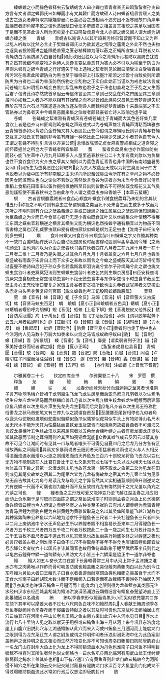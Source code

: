 <!-- { "loadSidebar": true } -->
　　螓蟭蟟之小而緑色者释虫云蚻蜻蜻舍人曰小蝉也青青者某氏曰鸣蚻蚻者孙炎曰方言有文者谓之螓郭氏曰如蝉而小有文其颡广而方故硕人诗曰螓首蛾睂言硕人之美也古之选女者非特取其娥媌靡曼而已盖必合之法相焉不迩穷困不近寒陋故曰角犀丰盈螓首者即角犀丰盈之谓也髙唐赋曰骨法多竒应君之相盖言其相貌之美足以当国君于是而不见荅此诗人所为闵矣夏小正曰鸣蚻虎悬今北人亦谓之螓又闽人谓大蝇为胡螓亦螓之类
　　青蝇
　　青蝇古以喻谗人以其所趋甚污终日营营而不知止又为声以乱人听故以比然必言止于樊棘者郑氏以为欲其远之常限之藩篱之外此不然也夫物之逐臭者投隙而进岂能限絶盖室之匽必植榛棘为藩以蔽之正蝇所宜集止耳説者又以青蝇防白为黑防黑为白自昔相如此欧阳公独以为今之青蝇所污甚防以黒防白犹或有之然其微细不能变物之色诗人恶谗言变乱善恶其为害大必不引以为喻至于防白为黒则未尝有之据今青蝇之行好遗矢于物上遇物之絜者则见论衡曰清受尘白受垢青蝇所污常在练素此所谓防白为黒也至于循绕研上引取墨汁斯须之顷盈寸白駮矣则所谓防黒为白者也二者为害虽防然伤物之全乱物之正实自此始正当谨以为戒也故法言或问苍蝇红紫曰明视以蝇变白黒红紫乱朱故也君子之于谗也初盖易之至于乱之又生而后君子信谗此诗亦然故首章但云毋信谗言至其二章则已交乱在外之四国至其三章则虽同心如我二人者亦不能以相有其始轻之而不忌皆如此蝇矣汉昌邑王贺梦青蝇矢积西阶东可五六石以问龚遂遂亦劝放逐左侧谗人而魏何晏梦青蝇数十来鼻端驱之不去管辂亦以为鼻者天中今蝇臭恶而来集之位峻者颠轻豪者亡诗人取喻岂虚乎哉
　　苍蝇
　　苍蝇蝇之絜者雅有青蝇风有苍蝇苍蝇比于青蝇而大其色苍好集几案食饮上者是也齐诗曰匪鸡则鸣苍蝇之声叚成式以为苍蝇声雄壮青蝇声清聒而埤雅亦云青蝇首赤如火背若负金苍蝇又其大者肌色正苍今俗谓之麻蝇叚氏则以青蝇与苍蝇交互言之陆氏言苍蝇则非今虽有麻蝇一种然比此二种絶少又蝇之小者其色自苍今人正谓之苍蝇不待别引且诗以齐哀公荒怠慢故陈贤妃贞女夙夜警戒相成之道宫寝之间怀茝握兰之所岂大于青蝇者所宜集耶
　　蜚
　　蜚者负盘臭虫也亦作蜰似防虫而轻小能飞生草中八月九月知寒多入人屋里逃春秋庄公二十九年有蜚刘歆以为负蠜也性不食谷食谷为灾介虫之孽其父向则以为蜚色青近青眚也非中国所有南越盛暑男女同川风所生为虫臭恶庄公将取齐女为夫人故蜚至天戒以为将生臭恶闻于四方也説者以为蜚中国所有非南越之虫未详向所説蜚诚臭虫今所在有之草间之物不必皆因男女同滥而生也向之论似不若歆之笃然歆言食谷为灾者亦为未当今负盘好以清旦集稻上食稻花田家率以蚤作掇拾置他所至日出则皆散去不可得矣既食稻花又其气臭恶能熯稻使不蕃春秋书之当由此尔今人谓之蜚盘虫亦曰香娘子【本草云蜚蠊】
　　螟
　　古者言螟螣蟊贼者曰食苗心螟食叶蟘食节贼食根蟊耳乃未始的言其状惟五行称视之不明时则有蠃虫之孽谓螟螣之类当死不死未当生而生或多于故而为灾听之不明时则有介虫之孽螽蜚蝝之类或曰蝝螟之始生属蠃虫之孽然则但知螟螣之为蠃螽蝝之为介而已今食苗心者乃无足小青虫既食其叶又以丝纒集众叶使穗不得展江东谓之蟥虫音若横逆之横言其横生又能为横灾也然按蝗字通有横音以为物虽不同皆害稼之属也汉孔臧蓼虫赋曰爰有蠕虫厥状似螟是螟为无足虫也【淮南子曰枉法令则多虫螟】
　　蟘
　　食叶曰蟘又曰食谷叶曰螟食苗叶曰蟘蟘之字又作螣其种类不一故曰百螣时起许氏以为百螣动股蝗属也时起害稼动股则阜螽阜螽则今蝩【之庸切顔云】虫也刘向以为介虫之孽春秋书螽在秋者四在八月者三在九月十月者一在十二月者二惟十二月者乃是失闰之过其余八月九月十月者盖夏之六月七月八月也螽类羣盛故有雨螽于宋言自上而下众多之甚故以雨言之今蝗之盛或蔽天其过河皆相衔而过亹亹不絶诗曰后妃子孙众多言若螽斯螽斯羽诜诜兮宜尔子孙绳绳兮此之谓也説文螟虫食谷叶者吏冥冥犯法则生螟蟘虫食苗叶者吏乞贷则生蟘京房易曰臣安禄兹谓贪厥灾虫食根徳无常兹谓烦虫食叶不绌无徳虫食本与东作争兹谓不时虫食节蔽恶生孽虫食心王充论衡曰变复之家谓虫食谷者吏贪狼所致也虫头赤者武官黒者文吏按虫头赤身白头黒身黄复应何官耶【説文蝗螽也考工记股鸣蚣蝑动股属】
　　音释
　　萤　燐【音吝】綀【音疎】蛆【子余反】马蠲【音涓】蚈【音牵萤火又古奚切】蚿【音贤马蚿虫百足】　蜩　蜋蜩【夏小正曰蜋蜩者五色具】螗蜩【夏小正曰螗蜩者蝘俗呼为胡蝉】蜺【音倪】蛁蟟【上貂下聊】蜕【音税蜕皮又他外反】緌【音防系冠缨】痀【于禹反】偻【音缕】掇【丁活反拾也】承蜩【谓以胶竿黏蝉下云五六月者黏蝉时也】蚱【庄额切】菀【音郁】蝘【音偃】螇【胡鸡反】螰【力木反】　螘【鱼起反】　蚍蜉【音毗浮】驹贲【音奔夏小正贲者何也走于地中也古今注河内人见马数十万骑大如黍米以火烧之马皆成蚁故呼蚁曰驹】　螱【音尉】　蝝【音縁】眚【所景切】　螓【音秦】蚻【音札】靡曼【谓柔弱者列子注】媌【音茅美好也好而轻者谓之娥】虎悬【夏小正鸣】
　　【蚻蚻者虎县也县音】　青蝇　匽【音偃】駮【音剥】　蜚【音费】蜰【音肥】防【音柘】负蠜【音烦】同滥【卢瞰切庄子同滥而浴注浴器】熯【音汉】　螟【音冥】螣【音特】蟊【音谋】蠃【音裸】蠕【音软】　蟘【音特】雨【去声】绌
　　【亦作黜】注蚣蝑【上音嵩下音胥】











　　尔雅翼卷二十七
　　钦定四库全书
　　尔雅翼卷二十八
　　宋　罗愿　撰
　　释鱼
　　龙　　　鲤　　　鳣　　　鲔
　　鲂　　　鱮　　　鲋　　　鳟
　　鳢　　　鲦　　　鲨
　　龙
　　龙春分而登天秋分而潜渊物之至灵者也淮南子言万物羽毛鳞介皆祖于龙羽嘉生飞龙飞龙生凤皇而后鸾鸟庶鸟凡羽者以次生焉毛犊生应龙应龙生建马而后麒麟庶兽凡毛者以次生焉介鳞生蛟龙蛟龙生鲲鯾而后建邪庶鱼凡鳞者以次生焉介潭生先龙先龙生鼋而后灵庶龟凡介者以次生焉王符称世俗畵龙之状马首蛇尾又有三停九似之説谓自首至至腰腰至尾皆相停也九似者角似鹿头似驼眼似鬼项似蛇腹似蜃鳞似鱼爪似鹰掌似虎耳似牛头上有物如博山名尺木龙无尺木不能升天其为性麤猛而畏铁爱玉及空青而嗜烧燕肉故尝食燕者不可渡海又言蛟龙畏楝叶五色丝故汉以来祭屈原者以五色丝合楝叶缚之古者有豢龙御龙氏徒以知其欲恶而节制之耳将雨则吟其声如戞铜盘涎能众香其嘘气成云反因云以蔽其身故不可见今江湖间时有见其一爪与尾者唯头不可得见自夏四月之后龙乃分方各有区域故两畆之间而雨异焉又多暴雨说者云细润者天雨猛暴者龙雨也龙火与人火相反得湿而焰遇水而燔以火逐之则燔熄而焰灭养鱼及三百六十则蛟龙将鱼飞去龙以变化无方物不能制故在人比君在卦比干之七爻象天苍龙七宿干七爻以龙为用天七宿以龙为体盖自下数之其第一爻潜龙则未见也故苍龙第一宿不取龙之象第二爻为见龙在田则或见其尾矣故龙之宿其二为尾第六爻为亢龙有悔故龙之宿其六为亢第七爻为见羣龙无首吉故其七为角今易读亢龙与角亢之字异音然其义实相通葢顺则降升则逆龙之亢有逆鳞一尺而不可膺也则为能升而不及反故曰亢龙有悔然则干之亢龙虽以角亢之亢读之可也
　　鲤
　　鲤者鱼之主形既可爱又能神变乃至飞越江湖孟春之月应阳而动上负氷獭于是时取而四面陈之谓之祭鱼故淮南子时则训孟春之月鱼上负氷獭祭鱼许慎皆曰鲤也今人但谓之赤鲤然案之古种类至多崔豹云兖州人谓赤鲤为赤骥青鲤为青马黒鲤为黒驹白鲤为白骐黄鲤为黄骓皆取马之名以其灵仙所乗能飞越江湖故也其种易繁陶朱公养鱼以六畆地为池求怀子鲤鱼长三尺者二十头牡鲤鱼长三尺者四头以二月上庚纳池中令水无声鱼必生所以养鲤者鲤不相食易长至来年二月得鲤鱼长一尺者万五千枚三尺者四万五千枚二尺者万枚按此二十鱼一歳之间生七万枚计每头生三千五百枚不盈尺者盖不道此有以见其繁息也故鱼丽美万物盛多终之以鲤盛之极也必言尺者盖古者之制淮南子曰鱼不长尺不得取彘不朞年不得食也唐律取鲤鱼即宜放号赤鯶公卖者杖六十以国氏李讳其同音也故用鱼符盖取象于鲤至武后革李氏则代之以龟古云鲤脊中鳞一道每鳞有小黒防文大小皆三十六鳞案是脇正中一道尔非脊也
　　鳣
　　鳣大如五斗奁长丈口在颔下长鼻輭骨常三月中从河上常于孟津捕之淮水亦有之肉黄唯以作鲊而骨可啖盖防属也鳣盖鲔之类但鳣肉黄鲔肉白以此为别今江东呼鳣为黄鱼大者曰王鳣孔子曰食水者善游而耐寒谓鱼类也鳣鲔之类虽食于水而不正食水淮南子曰鹈胡饮水数斗而不足鳣鲔入口若露而死故鳣鲔不善游冬乃岫居入河而浮亦其类也许慎云鲔鱼三月遡河而上能度龙门之限则得为龙盖鳣亦其类郦元注水经曰汉水东经西城县胡城为鳣湍洪波漭荡漰浪云頽耆旧言有鳣鱼奋鬛望涛直上至此曓鳃因以名湍焉
　　鲔
　　鲔以季春来形似鳣而青黒头小而尖似铁兠鍪其口亦在颔下其甲可以摩姜大者不过七八尺肉色白味不如鳣然周礼人春献王鲔周颂季冬荐鱼春献鲔月令季春荐鲔于寝庙皆特献之者以其及时可贵也东京赋称王鲔岫居山有穴曰岫其穴在河南小平山长老言王鲔之鱼由南方来出此穴中入河水见日目浮水上流行七八十里钓人见之取以献天子用祭或曰鲔鱼出海三月从河上来今巩县东洛度北崖上山腹穴旧説此穴与江湖通鳣鲔从此穴而来入河或曰鲔鱼三月遡河而上能度龙门之限则得为龙东莱辽东人谓之尉鱼或谓之仲明仲明者乐浪尉溺死海中化为此鱼案尉盖鲔声之讹仲明之说又相沿而生然万物变化亦不可知也周洛曰鲔蜀曰防防唐韵崶山一名龙门山在封州大鱼上化为龙上不得防额流血水为丹色也淮南子曰河鱼不得明目穉稼不得育时其所生者然也説文鲔鮥也一曰水名巩县西北临河有周武山武王伐纣使胶鬲御之鲔水上盖其处也相山下有穴通江穴有黄鱼春则赴龙门故曰鲔岫今为河所侵不知穴之所在集韵云交州记交趾封谿县有隄防龙门水深百寻大鱼登此门化成龙不得过曝鳃防额血流此水常如丹池后汉志注即唐韵封州
　　鲂
